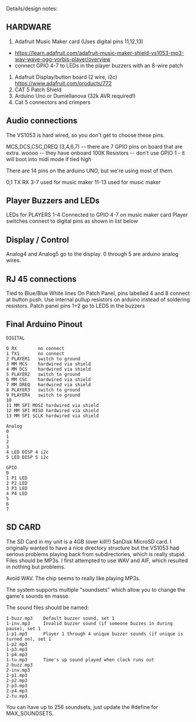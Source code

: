 Details/design notes:

HARDWARE
-----------------------------------------------------------------------------
1. Adafruit Music Maker card (Uses digital pins 11,12,13)
- https://learn.adafruit.com/adafruit-music-maker-shield-vs1053-mp3-wav-wave-ogg-vorbis-player/overview
- connect GPIO 4-7 to LEDs in the player buzzers with an 8-wire patch
1. Adafruit Display/button board (2 wire, i2c)
https://www.adafruit.com/products/772
1. CAT 5 Patch Shield
1. Arduino Uno or Dumiellanova (32k AVR required!)
1. Cat 5 connectors and crimpers

Audio connections
--------------------
The VS1053 is hard wired, so you don't get to choose these pins. 

MCS,DCS,CSC,DREQ (3,4,6,7)
  -- there are 7 GPIO pins on board that are extra. woooo
  -- they have onboard 100K Resistors
  -- don't use GPIO 1 - it will boot into midi mode if tied high

  There are 14 pins on the arduino UNO, but we're using most of them.

  0,1 TX RX
  3-7 used for music maker
  11-13 used for music maker

Player Buzzers and LEDs
----------------------------
LEDs for PLAYERS 1-4 Connected to GPIO 4-7 on music maker card
Player switches connect to digital pins as shown in list below 

Display / Control
------------------

Analog4 and Analog5 go to the display. 
0 through 5 are arduino analog wires.

RJ 45 connections
------------------
Tied to Blue/Blue White lines
On Patch Panel, pins labelled 4 and 8 connect at button push.
Use internal pullup resistors on arduino instead of soldering resistors.
Patch panel pins 1+2 go to LEDS in the buzzers

Final Arduino Pinout
---------------------
```
DIGITAL

0 RX        no connect
1 TX1       no connect
2 PLAYER1   switch to ground
3 MM MCS    hardwired via shield
4 MM DCS    hardwired via shield
5 PLAYER2   switch to ground
6 MM CSC    hardwired via shield
7 MM DREQ   hardwired via shield
8 PLAYER3   switch to ground
9 PLAYER4   switch to ground
10
11 MM SPI MOSI hardwired via shield
12 MM SPI MISO hardwired via shield
13 MM SPI SCLK hardwired via shield

Analog
0
1
2
3
4 LED DISP 4 i2c
5 LED DISP 5 i2c

GPIO
0 
1 P1 LED
2 P2 LED
3 P3 LED
4 P4 LED
5 
6
7
```

SD CARD
-------

The SD Card in my unit is a 4GB (over kill!!) SanDisk MicroSD card.
I originally wanted to have a nice directory structure but the VS1053 had serious problems playing back from subdirectories, which is really stupid. Files should be MP3s. I first attempted to use WAV and AIF, which resulted in nothing but problems.

Avoid WAV.  The chip seems to really like playing MP3s. 

The system supports multiple "soundsets" which allow you to change the game's sounds en masse. 

The sound files should be named:

```
1-buzz.mp3    Default buzzer sound, set 1
1-inv.mp3     Invalid buzzer sound (if someone buzzes in during pause), set 1     
1-p1.mp3      Player 1 through 4 unique buzzer sounds (if unique is turned on), set 1
1-p2.mp3          
1-p3.mp3
1-p4.mp3
1-tu.mp3      Time's up sound played when clock runs out
2-buzz.mp3    
2-inv.mp3
2-p1.mp3
2-p2.mp3
2-p3.mp3
2-p4.mp3
2-tu.mp3
```

You can have up to 256 soundsets, just update the #define for MAX_SOUNDSETS. 
